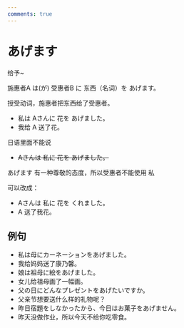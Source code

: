 ```yaml
---
comments: true
---
```


# あげます
给予~

施惠者A は(が) 受惠者B に 东西（名词）を あげます。

授受动词，施惠者把东西给了受惠者。

- 私は Aさんに 花を あげました。
- 我给 A 送了花。

日语里面不能说

- ~~Aさんは 私に 花を あげました。~~

あげます 有一种尊敬的态度，所以受惠者不能使用 私

可以改成：

- Aさんは 私に 花を くれました。
- A 送了我花。

## 例句

- 私は母にカーネーションをあげました。
- 我给妈妈送了康乃馨。
- 娘は祖母に絵をあげました。
- 女儿给祖母画了一幅画。
- 父の日にどんなプレゼントをあげたいですか。
- 父亲节想要送什么样的礼物呢？
- 昨日宿題をしなかったから、今日はお菓子をあげません。
- 昨天没做作业，所以今天不给你吃零食。

